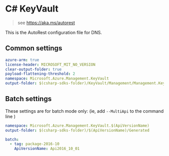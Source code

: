 # C# KeyVault

> see https://aka.ms/autorest

This is the AutoRest configuration file for DNS.

## Common settings
``` yaml !$(MultiApi)
azure-arm: true
license-header: MICROSOFT_MIT_NO_VERSION
clear-output-folder: true
payload-flattening-threshold: 2
namespace: Microsoft.Azure.Management.KeyVault
output-folder: $(csharp-sdks-folder)/KeyVault/Management/Management.KeyVault/Generated
```

## Batch settings
These settings are for batch mode only: (ie, add `--MultiApi` to the command line )

``` yaml $(MultiApi)
namespace: Microsoft.Azure.Management.KeyVault.$(ApiVersionName)
output-folder: $(csharp-sdks-folder)/$(ApiVersionName)/Generated

batch:
  - tag: package-2016-10
    ApiVersionName: Api2016_10_01
```